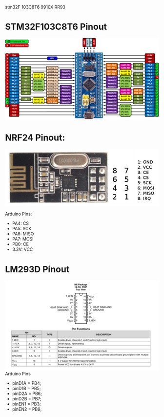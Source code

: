 stm32F
103C8T6
9910X RR93

# STM32F103C8T6 Pinout

![Blue Pill Pinout](doc/stm32f103c8t6_pinout_voltage01.png)

# NRF24 Pinout:

![NRF 24](doc/nrf24pinout.jpg)

Arduino Pins:

- PA4: CS
- PA5: SCK
- PA6: MISO
- PA7: MOSI
- PB0: CE
- 3.3V: VCC

# LM293D Pinout

![LM293D](doc/lm293d.png)
Arduino Pins

- pinD1A = PB4;
- pinD1B = PB5;
- pinD2A = PB6;
- pinD2B = PB7;
- pinEN1 = PB3;
- pinEN2 = PB9;
